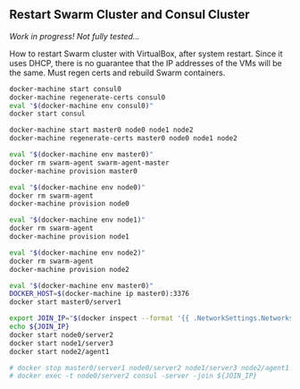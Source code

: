 ## Restart Swarm Cluster and Consul Cluster
_Work in progress! Not fully tested..._

How to restart Swarm cluster with VirtualBox, after system restart. Since it uses DHCP, there is no
 guarantee that the IP addresses of the VMs will be the same. Must regen certs
 and rebuild Swarm containers.

```bash
docker-machine start consul0
docker-machine regenerate-certs consul0
eval "$(docker-machine env consul0)"
docker start consul

docker-machine start master0 node0 node1 node2
docker-machine regenerate-certs master0 node0 node1 node2

eval "$(docker-machine env master0)"
docker rm swarm-agent swarm-agent-master
docker-machine provision master0

eval "$(docker-machine env node0)"
docker rm swarm-agent
docker-machine provision node0

eval "$(docker-machine env node1)"
docker rm swarm-agent
docker-machine provision node1

eval "$(docker-machine env node2)"
docker rm swarm-agent
docker-machine provision node2

eval "$(docker-machine env master0)"
DOCKER_HOST=$(docker-machine ip master0):3376
docker start master0/server1

export JOIN_IP="$(docker inspect --format '{{ .NetworkSettings.Networks.demo_overlay_net.IPAddress }}' server1)"
echo ${JOIN_IP}
docker start node0/server2
docker start node1/server3
docker start node2/agent1

# docker stop master0/server1 node0/server2 node1/server3 node2/agent1
# docker exec -t node0/server2 consul -server -join ${JOIN_IP}
```
